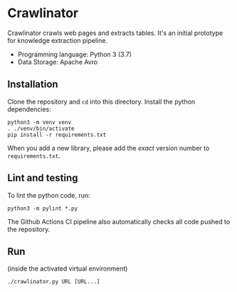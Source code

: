# Crawlinator

Crawlinator crawls web pages and extracts tables. It's an initial prototype for knowledge extraction pipeline.

* Programming language: Python 3 (3.7)
* Data Storage: Apache Avro

## Installation

Clone the repository and `cd` into this directory.
Install the python dependencies:
```
python3 -m venv venv
. ./venv/bin/activate
pip install -r requirements.txt
```

When you add a new library, please add the *exact* version number to `requirements.txt`.

## Lint and testing

To lint the python code, run:
```
python3 -m pylint *.py
```

The Github Actions CI pipeline also automatically checks all code pushed to the repository.

## Run

(inside the activated virtual environment)
```
./crawlinator.py URL [URL...]
```

